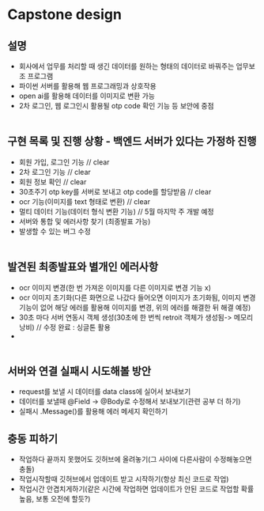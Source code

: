 # Capstone design

## 설명
- 회사에서 업무를 처리할 때 생긴 데이터를 원하는 형태의 데이터로 바꿔주는 업무보조 프로그램
- 파이썬 서버를 활용해 웹 프로그래밍과 상호작용 
- open ai를 활용해 데이터를 이미지로 변환 가능
- 2차 로그인, 웹 로그인시 활용될 otp code 확인 기능 등 보안에 중점</br></br>


## 구현 목록 및 진행 상황 - 백엔드 서버가 있다는 가정하 진행
- 회원 가입, 로그인 기능 // clear
- 2차 로그인 기능 // clear
- 회원 정보 확인 // clear
- 30초주기 otp key를 서버로 보내고 otp code를 할당받음 // clear
- ocr 기능(이미지를 text 형태로 변환) // clear
- 멀티 데이터 기능(데이터 형식 변환 기능) // 5월 마지막 주 개발 예정
- 서버와 통합 및 에러사항 찾기 (최종발표 가능)
- 발생할 수 있는 버그 수정</br></br>

## 발견된 최종발표와 별개인 에러사항
- ocr 이미지 변경(한 번 가져온 이미지를 다른 이미지로 변경 기능 x)
- ocr 이미지 초기화(다른 화면으로 나갔다 들어오면 이미지가 초기화됨, 이미지 변경 기능이 없어 해당 에러를 활용해 이미지를 변경, 위의 에러를 해결한 뒤 해결 예정)
- 30초 마다 서버 연동시 객체 생성(30초에 한 번씩 retroit 객체가 생성됨-> 메모리 낭비) // 수정 완료 : 싱글톤 활용
- </br></br>

## 서버와 연결 실패시 시도해볼 방안
- request를 보낼 시 데이터를 data class에 실어서 보내보기
- 데이터를 보낼때 @Field -> @Body로 수정해서 보내보기(관련 공부 더 하기)
- 실패시 .Message()를 활용해 에러 메세지 확인하기


## 충동 피하기
- 작업하다 끝까지 못했어도 깃허브에 올려놓기(그 사이에 다른사람이 수정해놓으면 충돌)
- 작업시작할때 깃허브에서 업데이트 받고 시작하기(항상 최신 코드로 작업)
- 작업시간 안겹치게하기(같은 시간에 작업하면 업데이트가 안된 코드로 작업할 확률 높음, 보통 오전에 할듯?)



